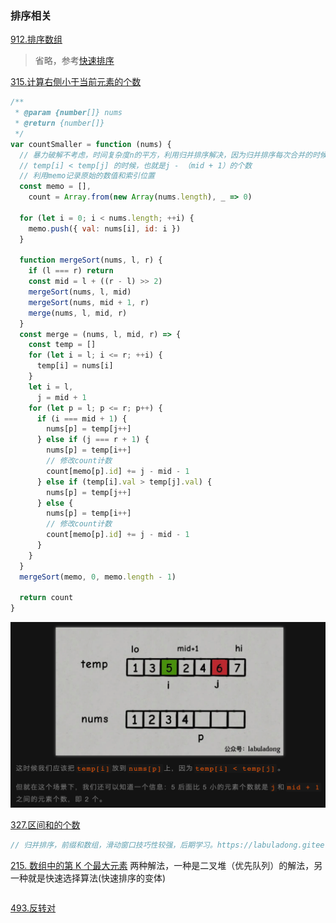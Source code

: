 ### 排序相关

[912.排序数组](https://leetcode.cn/problems/sort-an-array/)

> 省略，参考[快速排序](./%E5%B8%B8%E8%A7%81%E6%8E%92%E5%BA%8F%E7%AE%97%E6%B3%95.md)

[315.计算右侧小于当前元素的个数](https://leetcode-cn.com/problems/count-of-smaller-numbers-after-self/)

```js
/**
 * @param {number[]} nums
 * @return {number[]}
 */
var countSmaller = function (nums) {
  // 暴力破解不考虑，时间复杂度n的平方，利用归并排序解决，因为归并排序每次合并的时候，temp[i]赋值给temp[p]的时候，小于temp[i]的个数就是
  // temp[i] < temp[j] 的时候，也就是j - （mid + 1）的个数
  // 利用memo记录原始的数值和索引位置
  const memo = [],
    count = Array.from(new Array(nums.length), _ => 0)

  for (let i = 0; i < nums.length; ++i) {
    memo.push({ val: nums[i], id: i })
  }

  function mergeSort(nums, l, r) {
    if (l === r) return
    const mid = l + ((r - l) >> 2)
    mergeSort(nums, l, mid)
    mergeSort(nums, mid + 1, r)
    merge(nums, l, mid, r)
  }
  const merge = (nums, l, mid, r) => {
    const temp = []
    for (let i = l; i <= r; ++i) {
      temp[i] = nums[i]
    }
    let i = l,
      j = mid + 1
    for (let p = l; p <= r; p++) {
      if (i === mid + 1) {
        nums[p] = temp[j++]
      } else if (j === r + 1) {
        nums[p] = temp[i++]
        // 修改count计数
        count[memo[p].id] += j - mid - 1
      } else if (temp[i].val > temp[j].val) {
        nums[p] = temp[j++]
      } else {
        nums[p] = temp[i++]
        // 修改count计数
        count[memo[p].id] += j - mid - 1
      }
    }
  }
  mergeSort(memo, 0, memo.length - 1)

  return count
}
```

![常见排序算法-2022-05-19](https://raw.githubusercontent.com/yokiizx/picgo/main/images/%E5%B8%B8%E8%A7%81%E6%8E%92%E5%BA%8F%E7%AE%97%E6%B3%95-2022-05-19.png)

[327.区间和的个数](https://leetcode.cn/problems/count-of-range-sum/)

```js
// 归并排序，前缀和数组，滑动窗口技巧性较强，后期学习。https://labuladong.gitee.io/algo/2/19/38/
```

[215. 数组中的第 K 个最大元素](https://leetcode.cn/problems/kth-largest-element-in-an-array/)
两种解法，一种是二叉堆（优先队列）的解法，另一种就是快速选择算法(快速排序的变体)

```js

```

[493.反转对](https://leetcode-cn.com/problems/reverse-pairs/)

```js

```
